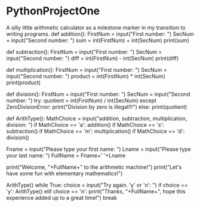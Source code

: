 # PythonProjectOne
A silly little arithmetic calculator as a milestone marker in my transition to writing programs.
def addition():
    FirstNum = input("First number: ")
    SecNum = input("Second number: ")
    sum = int(FirstNum) + int(SecNum)
    print(sum)

def subtraction():
    FirstNum = input("First number: ")
    SecNum = input("Second number: ")
    diff = int(FirstNum) - int(SecNum)
    print(diff)
    
def multiplication():
    FirstNum = input("First number: ")
    SecNum = input("Second number: ")
    product = int(FirstNum) * int(SecNum)
    print(product)
    
def division():
    FirstNum = input("First number: ")
    SecNum = input("Second number: ")
    try:
        quotient = int(FirstNum) / int(SecNum)
    except ZeroDivisionError:
        print("Division by zero is illegal!!!")
    else:
        print(quotient)
 
 def ArithType():
     MathChoice = input("addition, subtraction, multiplication, division: ")
     if MathChoice == 'a':
         addition()
     if MathChoice == 's':
         subtraction()
     if MathChoice == 'm':
         multiplication()
     if MathChoice == 'd':
         division()

Fname = input("Please type your first name: ")
Lname = input("Please type your last name: ")
FullName = Fname+' '+Lname

print("Welcome, "+FullName+" to the arithmetic machine!")
print("Let's have some fun with elementary mathematics!")

ArithType()
while True:
    choice = input("Try again. 'y' or 'n': ")
    if choice == 'y':
        ArithType()
    elif choice == 'n':
        print("Thanks, "+FullName+", hope this experience added up to a great time!")
        break
         

         
         
         
         
         
         
         
         
         
         
         
         
